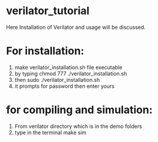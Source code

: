 # verilator_tutorial
Here Installation of Verilator and usage will be discussed.

# For installation:
1. make verilator_installation.sh file executable
2. by typing chmod 777 ./verilator_installation.sh
3. then sudo ./verilator_installation.sh
4. it prompts for password then enter yours


# for compiling and simulation:
1. From verilator directory which is in the demo folders
2. type in the terminal make sim
